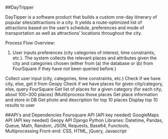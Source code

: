 ##DayTripper

DayTipper is a software product that builds a custom one-day itinerary of popular sites/attractions in a city. It yields a route-optimized list of attractions based on the user’s schedule, preferences and mode of transportation as well as attractions’ locations throughout the city.

Process Flow Overview:
1. User inputs preferences (city categories of interest, time constraints, etc.). The system collects the relevant places and attributes given the city and categories chosen (either from (a) the database or (b) from FourSquare if they have not been queried before.)

Collect user input (city, categories, time constraints, etc.)
Check if we have city, else, get it from Geopy
Check if we have places for given city/category, else, query FourSquare 
Get list of places for a given category (for each city, about 100~300 places)
(Multi)process those places
Get place information and store in DB
Get photo and description for top 10 places
Display top 10 results to user



##API's and Dependencies
Foursquare API (API key needed)
GoogleMaps API (API key needed)
Geopy API
Django
Python Libraries: Datetime, Pandas, Queue, Math, Random, JSON, Requests, Base64, Functools, Multiprocessing 
Front-end: CSS, HTML, jQuery, Javascript














































































































































































































































